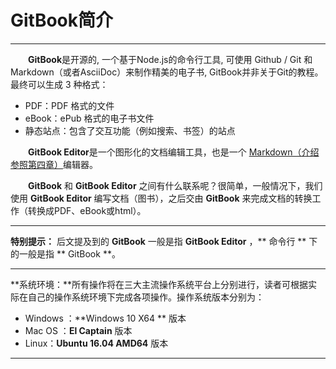 # GitBook简介

***

&emsp;&emsp;**GitBook**是开源的, 一个基于Node.js的命令行工具, 可使用 Github \/ Git 和 Markdown（或者AsciiDoc）来制作精美的电子书, GitBook并非关于Git的教程。最终可以生成 3 种格式：

* PDF：PDF 格式的文件
* eBook：ePub 格式的电子书文件
* 静态站点：包含了交互功能（例如搜索、书签）的站点

&emsp;&emsp;**GitBook Editor**是一个图形化的文档编辑工具，也是一个 [Markdown（介绍参照第四章）][1]编辑器。

&emsp;&emsp;**GitBook** 和 **GitBook Editor** 之间有什么联系呢？很简单，一般情况下，我们使用 **GitBook Editor** 编写文档（图书），之后交由 **GitBook** 来完成文档的转换工作（转换成PDF、eBook或html）。


***
**特别提示：** 后文提及到的 **GitBook** 一般是指 **GitBook Editor** ，** 命令行 ** 下的一般是指 ** GitBook **。
***
**系统环境：**所有操作将在三大主流操作系统平台上分别进行，读者可根据实际在自己的操作系统环境下完成各项操作。操作系统版本分别为：

* Windows ：**Windows 10 X64 ** 版本
* Mac OS ：**El Captain** 版本
* Linux：**Ubuntu 16.04 AMD64** 版本

***


[1]: markdown/markdown.md 


